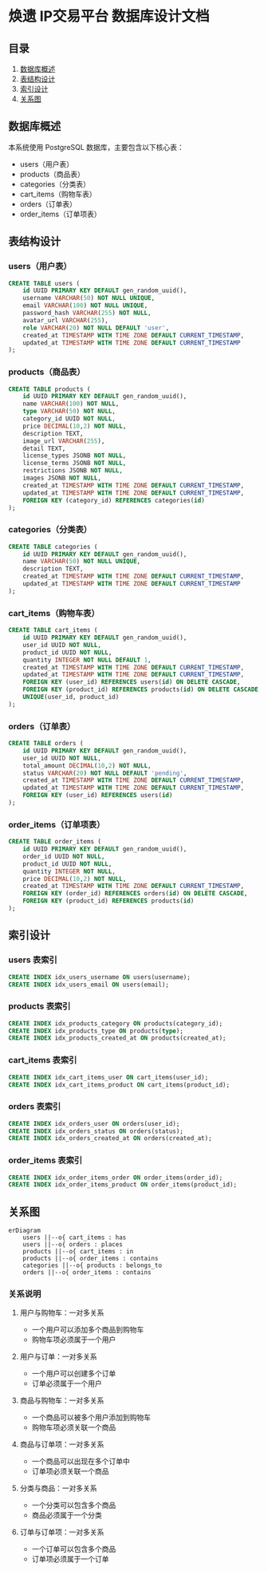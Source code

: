 # 焕遗 IP交易平台 数据库设计文档

## 目录
1. [数据库概述](#数据库概述)
2. [表结构设计](#表结构设计)
3. [索引设计](#索引设计)
4. [关系图](#关系图)

## 数据库概述

本系统使用 PostgreSQL 数据库，主要包含以下核心表：
- users（用户表）
- products（商品表）
- categories（分类表）
- cart_items（购物车表）
- orders（订单表）
- order_items（订单项表）

## 表结构设计

### users（用户表）
```sql
CREATE TABLE users (
    id UUID PRIMARY KEY DEFAULT gen_random_uuid(),
    username VARCHAR(50) NOT NULL UNIQUE,
    email VARCHAR(100) NOT NULL UNIQUE,
    password_hash VARCHAR(255) NOT NULL,
    avatar_url VARCHAR(255),
    role VARCHAR(20) NOT NULL DEFAULT 'user',
    created_at TIMESTAMP WITH TIME ZONE DEFAULT CURRENT_TIMESTAMP,
    updated_at TIMESTAMP WITH TIME ZONE DEFAULT CURRENT_TIMESTAMP
);
```

### products（商品表）
```sql
CREATE TABLE products (
    id UUID PRIMARY KEY DEFAULT gen_random_uuid(),
    name VARCHAR(100) NOT NULL,
    type VARCHAR(50) NOT NULL,
    category_id UUID NOT NULL,
    price DECIMAL(10,2) NOT NULL,
    description TEXT,
    image_url VARCHAR(255),
    detail TEXT,
    license_types JSONB NOT NULL,
    license_terms JSONB NOT NULL,
    restrictions JSONB NOT NULL,
    images JSONB NOT NULL,
    created_at TIMESTAMP WITH TIME ZONE DEFAULT CURRENT_TIMESTAMP,
    updated_at TIMESTAMP WITH TIME ZONE DEFAULT CURRENT_TIMESTAMP,
    FOREIGN KEY (category_id) REFERENCES categories(id)
);
```

### categories（分类表）
```sql
CREATE TABLE categories (
    id UUID PRIMARY KEY DEFAULT gen_random_uuid(),
    name VARCHAR(50) NOT NULL UNIQUE,
    description TEXT,
    created_at TIMESTAMP WITH TIME ZONE DEFAULT CURRENT_TIMESTAMP,
    updated_at TIMESTAMP WITH TIME ZONE DEFAULT CURRENT_TIMESTAMP
);
```

### cart_items（购物车表）
```sql
CREATE TABLE cart_items (
    id UUID PRIMARY KEY DEFAULT gen_random_uuid(),
    user_id UUID NOT NULL,
    product_id UUID NOT NULL,
    quantity INTEGER NOT NULL DEFAULT 1,
    created_at TIMESTAMP WITH TIME ZONE DEFAULT CURRENT_TIMESTAMP,
    updated_at TIMESTAMP WITH TIME ZONE DEFAULT CURRENT_TIMESTAMP,
    FOREIGN KEY (user_id) REFERENCES users(id) ON DELETE CASCADE,
    FOREIGN KEY (product_id) REFERENCES products(id) ON DELETE CASCADE,
    UNIQUE(user_id, product_id)
);
```

### orders（订单表）
```sql
CREATE TABLE orders (
    id UUID PRIMARY KEY DEFAULT gen_random_uuid(),
    user_id UUID NOT NULL,
    total_amount DECIMAL(10,2) NOT NULL,
    status VARCHAR(20) NOT NULL DEFAULT 'pending',
    created_at TIMESTAMP WITH TIME ZONE DEFAULT CURRENT_TIMESTAMP,
    updated_at TIMESTAMP WITH TIME ZONE DEFAULT CURRENT_TIMESTAMP,
    FOREIGN KEY (user_id) REFERENCES users(id)
);
```

### order_items（订单项表）
```sql
CREATE TABLE order_items (
    id UUID PRIMARY KEY DEFAULT gen_random_uuid(),
    order_id UUID NOT NULL,
    product_id UUID NOT NULL,
    quantity INTEGER NOT NULL,
    price DECIMAL(10,2) NOT NULL,
    created_at TIMESTAMP WITH TIME ZONE DEFAULT CURRENT_TIMESTAMP,
    FOREIGN KEY (order_id) REFERENCES orders(id) ON DELETE CASCADE,
    FOREIGN KEY (product_id) REFERENCES products(id)
);
```

## 索引设计

### users 表索引
```sql
CREATE INDEX idx_users_username ON users(username);
CREATE INDEX idx_users_email ON users(email);
```

### products 表索引
```sql
CREATE INDEX idx_products_category ON products(category_id);
CREATE INDEX idx_products_type ON products(type);
CREATE INDEX idx_products_created_at ON products(created_at);
```

### cart_items 表索引
```sql
CREATE INDEX idx_cart_items_user ON cart_items(user_id);
CREATE INDEX idx_cart_items_product ON cart_items(product_id);
```

### orders 表索引
```sql
CREATE INDEX idx_orders_user ON orders(user_id);
CREATE INDEX idx_orders_status ON orders(status);
CREATE INDEX idx_orders_created_at ON orders(created_at);
```

### order_items 表索引
```sql
CREATE INDEX idx_order_items_order ON order_items(order_id);
CREATE INDEX idx_order_items_product ON order_items(product_id);
```

## 关系图

```mermaid
erDiagram
    users ||--o{ cart_items : has
    users ||--o{ orders : places
    products ||--o{ cart_items : in
    products ||--o{ order_items : contains
    categories ||--o{ products : belongs_to
    orders ||--o{ order_items : contains
```

### 关系说明

1. 用户与购物车：一对多关系
   - 一个用户可以添加多个商品到购物车
   - 购物车项必须属于一个用户

2. 用户与订单：一对多关系
   - 一个用户可以创建多个订单
   - 订单必须属于一个用户

3. 商品与购物车：一对多关系
   - 一个商品可以被多个用户添加到购物车
   - 购物车项必须关联一个商品

4. 商品与订单项：一对多关系
   - 一个商品可以出现在多个订单中
   - 订单项必须关联一个商品

5. 分类与商品：一对多关系
   - 一个分类可以包含多个商品
   - 商品必须属于一个分类

6. 订单与订单项：一对多关系
   - 一个订单可以包含多个商品
   - 订单项必须属于一个订单 